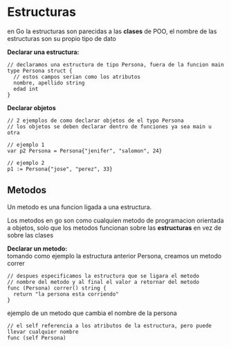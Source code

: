# Estructuras
en Go la estructuras son parecidas a las **clases** de POO, el nombre de las estructuras
son su propio tipo de dato

**Declarar una estructura:**
```
// declaramos una estructura de tipo Persona, fuera de la funcion main
type Persona struct {
  // estos campos serian como los atributos
  nombre, apellido string
  edad int
}
```

**Declarar objetos**
```
// 2 ejemplos de como declarar objetos de el typo Persona
// los objetos se deben declarar dentro de funciones ya sea main u otra

// ejemplo 1
var p2 Persona = Persona{"jenifer", "salomon", 24}

// ejemplo 2
p1 := Persona{"jose", "perez", 33}
```

## Metodos
Un metodo es una funcion ligada a una estructura.   

Los metodos en go son como cualquien metodo de programacion orientada a objetos, solo que los metodos funcionan
sobre las **estructuras** en vez de sobre las clases

**Declarar un metodo:**   
tomando como ejemplo la estructura anterior Persona, creamos un metodo correr
```
// despues especificamos la estructura que se ligara el metodo
// nombre del metodo y al final el valor a retornar del metodo
func (Persona) correr() string {
  return "la persona esta corriendo"
}
```
ejemplo de un metodo que cambia el nombre de la persona   
```
// el self referencia a los atributos de la estructura, pero puede llevar cualquier nombre
func (self Persona)
```

